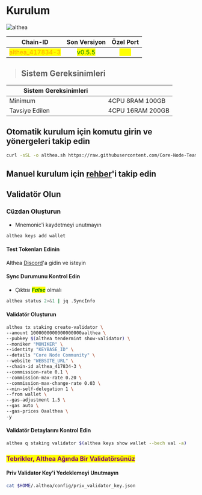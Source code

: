 # Kurulum

![althea](https://github.com/Core-Node-Team/Services/assets/108215275/9edeb404-fd95-4301-994e-c9242a5ffbb4)

<table data-full-width="false"><thead><tr><th align="center">Chain-ID</th><th align="center">Son Versiyon</th><th align="center">Özel Port</th></tr></thead><tbody><tr><td align="center"><mark style="color:orange;">althea_417834-3</mark></td><td align="center"><mark style="color:green;">v0.5.5</mark></td><td align="center"><mark style="color:yellow;">315</mark></td></tr></tbody></table>


> ## Sistem Gereksinimleri
<table data-header-hidden data-full-width="false"><thead><tr><th width="247">Sistem Gereksinimleri</th><th></th></tr></thead><tbody><tr><td>Minimum</td><td>4CPU 8RAM 100GB</td></tr><tr><td>Tavsiye Edilen</td><td>4CPU 16RAM 200GB</td></tr></tbody></table>

## Otomatik kurulum için komutu girin ve yönergeleri takip edin
```bash
curl -sSL -o althea.sh https://raw.githubusercontent.com/Core-Node-Team/scripts/main/althea/install.sh && chmod +x althea.sh && bash ./althea.sh && source $HOME/.bash_profile && rm althea.sh
```



## Manuel kurulum için [rehber](active-testnets/Althea/Manuel%20Kurulum.md)'i takip edin

## Validatör Olun

### Cüzdan Oluşturun

* Mnemonic'i kaydetmeyi unutmayın

```bash
althea keys add wallet
```
#### Test Tokenları Edinin

Althea [Discord](https://discord.gg/f3WC88zYYQ)'a gidin ve isteyin

#### Sync Durumunu Kontrol  Edin

* Çıktısı _<mark style="color:green;">**False**</mark>_ olmalı

```bash
althea status 2>&1 | jq .SyncInfo
```

#### Validatör Oluşturun

```bash
althea tx staking create-validator \
--amount 1000000000000000000aalthea \
--pubkey $(althea tendermint show-validator) \
--moniker "MONIKER" \
--identity "KEYBASE_ID" \
--details "Core Node Community" \
--website "WEBSITE_URL" \
--chain-id althea_417834-3 \
--commission-rate 0.1 \
--commission-max-rate 0.20 \
--commission-max-change-rate 0.03 \
--min-self-delegation 1 \
--from wallet \
--gas-adjustment 1.5 \
--gas auto \
--gas-prices 0aalthea \
-y
```

#### Validatör Detaylarını Kontrol Edin

```bash
althea q staking validator $(althea keys show wallet --bech val -a)
```

### <mark style="color:purple;">Tebrikler, Althea Ağında Bir Validatörsünüz</mark>

#### Priv Validator Key'i Yedeklemeyi Unutmayın

```bash
cat $HOME/.althea/config/priv_validator_key.json
```


